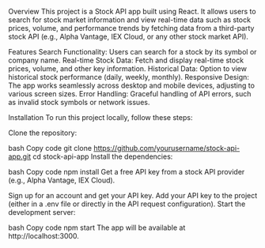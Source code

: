 Overview
This project is a Stock API app built using React. It allows users to search for stock market information and view real-time data such as stock prices, volume, and performance trends by fetching data from a third-party stock API (e.g., Alpha Vantage, IEX Cloud, or any other stock market API).

Features
Search Functionality: Users can search for a stock by its symbol or company name.
Real-time Stock Data: Fetch and display real-time stock prices, volume, and other key information.
Historical Data: Option to view historical stock performance (daily, weekly, monthly).
Responsive Design: The app works seamlessly across desktop and mobile devices, adjusting to various screen sizes.
Error Handling: Graceful handling of API errors, such as invalid stock symbols or network issues.

Installation
To run this project locally, follow these steps:

Clone the repository:

bash
Copy code
git clone https://github.com/yourusername/stock-api-app.git
cd stock-api-app
Install the dependencies:

bash
Copy code
npm install
Get a free API key from a stock API provider (e.g., Alpha Vantage, IEX Cloud).

Sign up for an account and get your API key.
Add your API key to the project (either in a .env file or directly in the API request configuration).
Start the development server:

bash
Copy code
npm start
The app will be available at http://localhost:3000.
